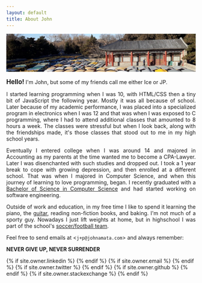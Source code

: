 ```yaml
---
layout: default
title: About John
---
```

<img src="/photos/jpamata-cropped-20171220_145904.jpg">

<p align="justify">
<big><strong>Hello!</strong></big> I'm John, but some of my friends call me either Ice or JP.
</p>

<p align = "justify">
I started learning programming when I was 10, with HTML/CSS then a tiny bit of JavaScript the following year. Mostly it was all because of school. Later because of my academic performance, I was placed into a specialized program in electronics when I was 12 and that was when I was exposed to C programming, where I had to attend additional classes that amounted to 8 hours a week. The classes were stressful but when I look back, along with the friendships made, it's those classes that stood out to me in my high school years. 
</p>

<p align="justify">
Eventually I entered college when I was around 14 and majored in Accounting as my parents at the time wanted me to become a CPA-Lawyer. Later I was disenchanted with such studies and dropped out. I took a 1 year break to cope with growing depression, and then enrolled at a different school. That was when I majored in Computer Science, and when this journey of learning to love programming, began. I recently graduated with a <a href="/photos/jpamata-bscs.JPG">Bachelor of Science in Computer Science</a> and had started working on software engineering.
</p>

<p align="justify">Outside of work and education, in my free time I like to spend it learning the piano, the <a href="/photos/playing-guitar-in-2009.jpg">guitar</a>, reading non-fiction books, and baking. I'm not much of a sporty guy. Nowadays I just lift weights at home, but in highschool I was part of the school's <a href="/photos/footballsoccer.jpg">soccer/football team</a>.
</p>  

<p>Feel free to send emails at &lt;<code>j+p@johnamata.com</code>&gt; and always remember:</p> 
<p><strong>NEVER GIVE UP, NEVER SURRENDER</strong></p>
<center>
  <!--
<p><img src="/photos/me-69-min.jpg"/></p> 
-->
</center>
  
<div class="pagination">
  {% if site.owner.linkedin %}
    <a href="{{ site.owner.linkedin }}" class="social-media-icons"><i class="fa fa-2x fa-linkedin" aria-hidden="true"></i></a>
  {% endif %}
  {% if site.owner.email %}
    <a href="mailto:{{ site.owner.email }}" class="social-media-icons"><i class="fa fa-2x fa-envelope" aria-hidden="true"></i></a>
  {% endif %}
  {% if site.owner.twitter %}
    <a href="{{ site.owner.twitter }}" class="social-media-icons"><i class="fa fa-2x fa-twitter" aria-hidden="true"></i></a>
  {% endif %}
  {% if site.owner.github %}
    <a href="{{ site.owner.github }}" class="social-media-icons"><i class="fa fa-2x fa-github" aria-hidden="true"></i></a>
  {% endif %}
  {% if site.owner.stackexchange %}
    <a href="{{ site.owner.stackexchange }}" class="social-media-icons"><i class="fa fa-2x fa-stack-overflow" aria-hidden="true"></i></a>
  {% endif %}
</div>
